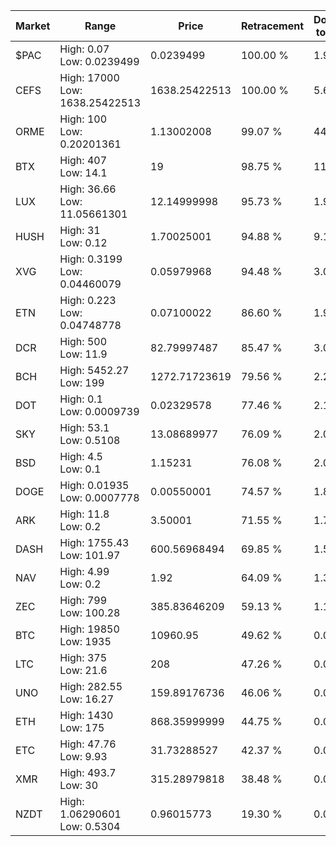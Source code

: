 | Market | Range | Price| Retracement | Doubles to 50% |
| --- | --- | --- | --- | --- |
| $PAC | High: 0.07<br />Low: 0.0239499 | 0.0239499 | 100.00 % | 1.96 |
| CEFS | High: 17000<br />Low: 1638.25422513 | 1638.25422513 | 100.00 % | 5.69 |
| ORME | High: 100<br />Low: 0.20201361 | 1.13002008 | 99.07 % | 44.34 |
| BTX | High: 407<br />Low: 14.1 | 19 | 98.75 % | 11.08 |
| LUX | High: 36.66<br />Low: 11.05661301 | 12.14999998 | 95.73 % | 1.96 |
| HUSH | High: 31<br />Low: 0.12 | 1.70025001 | 94.88 % | 9.15 |
| XVG | High: 0.3199<br />Low: 0.04460079 | 0.05979968 | 94.48 % | 3.05 |
| ETN | High: 0.223<br />Low: 0.04748778 | 0.07100022 | 86.60 % | 1.90 |
| DCR | High: 500<br />Low: 11.9 | 82.79997487 | 85.47 % | 3.09 |
| BCH | High: 5452.27<br />Low: 199 | 1272.71723619 | 79.56 % | 2.22 |
| DOT | High: 0.1<br />Low: 0.0009739 | 0.02329578 | 77.46 % | 2.17 |
| SKY | High: 53.1<br />Low: 0.5108 | 13.08689977 | 76.09 % | 2.05 |
| BSD | High: 4.5<br />Low: 0.1 | 1.15231 | 76.08 % | 2.00 |
| DOGE | High: 0.01935<br />Low: 0.0007778 | 0.00550001 | 74.57 % | 1.83 |
| ARK | High: 11.8<br />Low: 0.2 | 3.50001 | 71.55 % | 1.71 |
| DASH | High: 1755.43<br />Low: 101.97 | 600.56968494 | 69.85 % | 1.55 |
| NAV | High: 4.99<br />Low: 0.2 | 1.92 | 64.09 % | 1.35 |
| ZEC | High: 799<br />Low: 100.28 | 385.83646209 | 59.13 % | 1.17 |
| BTC | High: 19850<br />Low: 1935 | 10960.95 | 49.62 % | 0.00 |
| LTC | High: 375<br />Low: 21.6 | 208 | 47.26 % | 0.00 |
| UNO | High: 282.55<br />Low: 16.27 | 159.89176736 | 46.06 % | 0.00 |
| ETH | High: 1430<br />Low: 175 | 868.35999999 | 44.75 % | 0.00 |
| ETC | High: 47.76<br />Low: 9.93 | 31.73288527 | 42.37 % | 0.00 |
| XMR | High: 493.7<br />Low: 30 | 315.28979818 | 38.48 % | 0.00 |
| NZDT | High: 1.06290601<br />Low: 0.5304 | 0.96015773 | 19.30 % | 0.00 |
